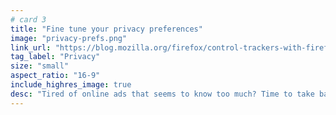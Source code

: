 ```yaml
---
# card 3
title: "Fine tune your privacy preferences"
image: "privacy-prefs.png"
link_url: "https://blog.mozilla.org/firefox/control-trackers-with-firefox/?utm_source=www.mozilla.org&utm_medium=referral&utm_campaign=homepage&utm_content=card"
tag_label: "Privacy"
size: "small"
aspect_ratio: "16-9"
include_highres_image: true
desc: "Tired of online ads that seems to know too much? Time to take back control over which sites and companies can track you."
---
```

